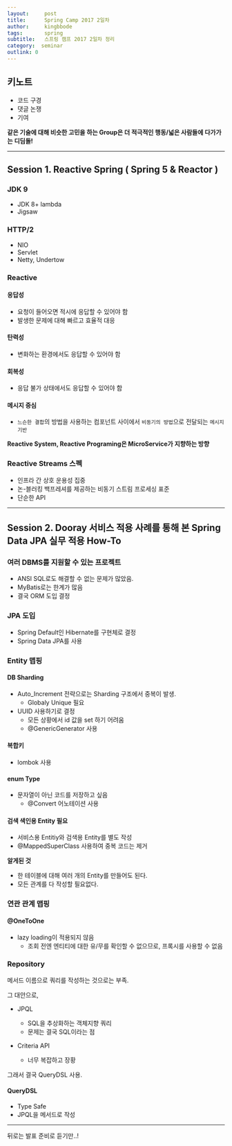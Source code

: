 ```yaml
---
layout:     post
title:      Spring Camp 2017 2일차
author:     kingbbode
tags:       spring
subtitle:   스프링 캠프 2017 2일차 정리
category:  seminar
outlink: 0
---
```


키노트
------

-	코드 구경
-	댓글 논쟁
-	기여

**같은 기술에 대해 비슷한 고민을 하는 Group은 더 적극적인 행동/넓은 사람들에 다가가는 디딤돌!**

---

Session 1. Reactive Spring ( Spring 5 & Reactor )
-------------------------------------------------

### JDK 9

-	JDK 8+ lambda
-	Jigsaw

### HTTP/2

-	NIO
-	Servlet
-	Netty, Undertow

### Reactive

#### 응답성

-	요청이 들어오면 적시에 응답할 수 있어야 함
-	발생한 문제에 대해 빠르고 효율적 대응

#### 탄력성

-	변화하는 환경에서도 응답할 수 있어야 함

#### 회복성

-	응답 불가 상태에서도 응답할 수 있어야 함

#### 메시지 중심

-	`느슨한 결합`의 방법을 사용하는 컴포넌트 사이에서 `비동기의 방법`으로 전달되는 `메시지 기반`

**Reactive System, Reactive Programing은 MicroService가 지향하는 방향**

### Reactive Streams 스펙

-	인프라 간 상호 운용성 집중
-	논-블러킹 백프레셔를 제공하는 비동기 스트림 프로세싱 표준
-	단순한 API

---

Session 2. Dooray 서비스 적용 사례를 통해 본 Spring Data JPA 실무 적용 How-To
-----------------------------------------------------------------------------

### 여러 DBMS를 지원할 수 있는 프로젝트

-	ANSI SQL로도 해결할 수 없는 문제가 많았음.
-	MyBatis로는 한계가 많음
-	결국 ORM 도입 결정

### JPA 도입

-	Spring Default인 Hibernate를 구현체로 결정
-	Spring Data JPA를 사용

### Entity 맵핑

#### DB Sharding

-	Auto_Increment 전략으로는 Sharding 구조에서 중복이 발생.
	-	Globaly Unique 필요
-	UUID 사용하기로 결정
	-	모든 상황에서 id 값을 set 하기 어려움
	-	@GenericGenerator 사용

#### 복합키

-	lombok 사용

#### enum Type

-	문자열이 아닌 코드를 저장하고 싶음
	-	@Convert 어노테이션 사용

#### 검색 색인용 Entity 필요

-	서비스용 Entitiy와 검색용 Entity를 별도 작성
-	@MappedSuperClass 사용하여 중복 코드는 제거

**알게된 것**

-	한 테이블에 대해 여러 개의 Entity를 만들어도 된다.
-	모든 관계를 다 작성할 필요없다.

### 연관 관계 맵핑

#### @OneToOne

-	lazy loading이 적용되지 않음
	-	조회 전엔 엔티티에 대한 유/무를 확인할 수 없으므로, 프록시를 사용할 수 없음

### Repository

메서드 이름으로 쿼리를 작성하는 것으로는 부족.

그 대안으로,

-	JPQL

	-	SQL을 추상화하는 객체지향 쿼리
	-	문제는 결국 SQL이라는 점

-	Criteria API

	-	너무 복잡하고 장황

그래서 결국 QueryDSL 사용.

#### QueryDSL

-	Type Safe
-	JPQL을 메서드로 작성

---

뒤로는 발표 준비로 듣기만..!
